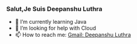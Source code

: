 ### Salut,Je Suis Deepanshu Luthra


- 🌱 I’m currently learning Java
- 🤔 I’m looking for help with Cloud
- 📫 How to reach me: [Gmail: Deepanshu Luthra](deepluthra11@gmail.com)
